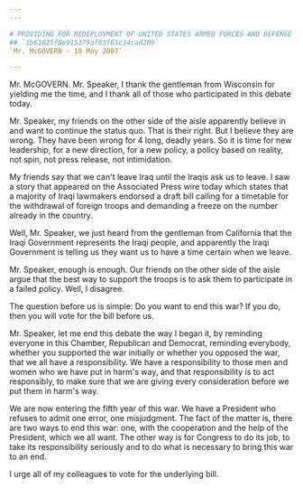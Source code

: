```yaml
---
---

# PROVIDING FOR REDEPLOYMENT OF UNITED STATES ARMED FORCES AND DEFENSE  CONTRACTORS FROM IRAQ
## `1b61025f8e915379af63f65c34cad209`
`Mr. McGOVERN — 10 May 2007`

---
```



Mr. McGOVERN. Mr. Speaker, I thank the gentleman from Wisconsin for 
yielding me the time, and I thank all of those who participated in this 
debate today.

Mr. Speaker, my friends on the other side of the aisle apparently 
believe in and want to continue the status quo. That is their right. 
But I believe they are wrong. They have been wrong for 4 long, deadly 
years. So it is time for new leadership, for a new direction, for a new 
policy, a policy based on reality, not spin, not press release, not 
intimidation.

My friends say that we can't leave Iraq until the Iraqis ask us to 
leave. I saw a story that appeared on the Associated Press wire today 
which states that a majority of Iraqi lawmakers endorsed a draft bill 
calling for a timetable for the withdrawal of foreign troops and 
demanding a freeze on the number already in the country.

Well, Mr. Speaker, we just heard from the gentleman from California 
that the Iraqi Government represents the Iraqi people, and apparently 
the Iraqi Government is telling us they want us to have a time certain 
when we leave.

Mr. Speaker, enough is enough. Our friends on the other side of the 
aisle argue that the best way to support the troops is to ask them to 
participate in a failed policy. Well, I disagree.

The question before us is simple: Do you want to end this war? If you 
do, then you will vote for the bill before us.

Mr. Speaker, let me end this debate the way I began it, by reminding 
everyone in this Chamber, Republican and Democrat, reminding everybody, 
whether you supported the war initially or whether you opposed the war, 
that we all have a responsibility. We have a responsibility to those 
men and women who we have put in harm's way, and that responsibility is 
to act responsibly, to make sure that we are giving every consideration 
before we put them in harm's way.

We are now entering the fifth year of this war. We have a President 
who refuses to admit one error, one misjudgment. The fact of the matter 
is, there are two ways to end this war: one, with the cooperation and 
the help of the President, which we all want. The other way is for 
Congress to do its job, to take its responsibility seriously and to do 
what is necessary to bring this war to an end.

I urge all of my colleagues to vote for the underlying bill.